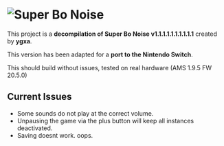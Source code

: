 # ![Super Bo Noise](https://files.catbox.moe/hwr9hi.png)

This project is a **decompilation of Super Bo Noise v1.1.1.1.1.1.1.1.1.1** created by **ygxa**.  

This version has been adapted for a **port to the Nintendo Switch**.  

This should build without issues, tested on real hardware (AMS 1.9.5 FW 20.5.0)

## Current Issues

- Some sounds do not play at the correct volume.  
- Unpausing the game via the plus button will keep all instances deactivated.  
- Saving doesnt work. oops.  
 
